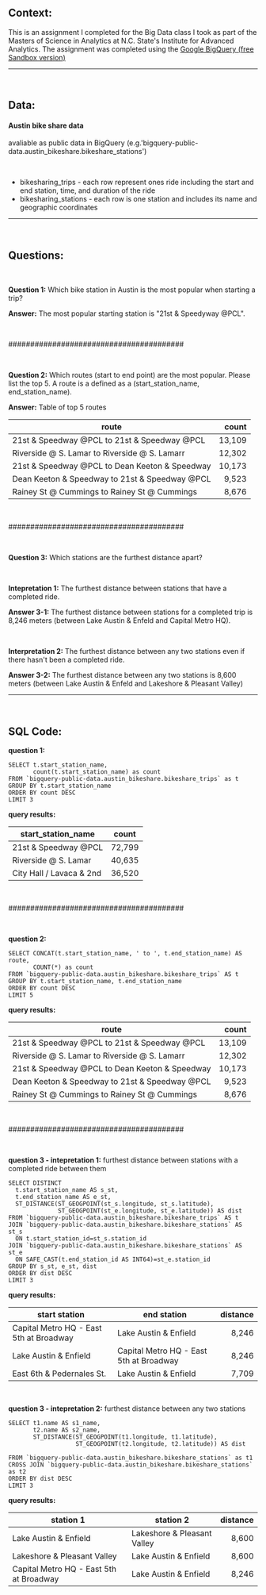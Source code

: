 ## Context:

This is an assignment I completed for the Big Data class I took as part of the Masters of Science in Analytics at N.C. State's Institute for Advanced Analytics. The assignment was completed using the [Google BigQuery (free Sandbox version)](https://console.cloud.google.com/bigquery)

---

</br>

## Data:

####  Austin bike share data

avaliable as public data in BigQuery (e.g.'bigquery-public-data.austin_bikeshare.bikeshare_stations')

</br>

* bikesharing_trips - each row represent ones ride including the start and end station, time, and duration of the ride
* bikesharing_stations - each row is one station and includes its name and geographic coordinates

---

</br>

## Questions:

</br>

**Question 1:** Which bike station in Austin is the most popular when starting a trip?

**Answer:** The most popular starting station is "21st & Speedyway @PCL".
 
</br>

########################################

</br>
 
**Question 2:** Which routes (start to end point) are the most popular. Please list the top 5. A route is a defined as a (start_station_name, end_station_name).

**Answer:** Table of top 5 routes

| **route** | **count** |
|---|---:|
| 21st & Speedway @PCL to 21st & Speedway @PCL | 13,109 |
| Riverside @ S. Lamar to Riverside @ S. Lamarr | 12,302 |
| 21st & Speedway @PCL to Dean Keeton & Speedway | 10,173 |
| Dean Keeton & Speedway to 21st & Speedway @PCL | 9,523 |
| Rainey St @ Cummings to Rainey St @ Cummings | 8,676 |

</br>

########################################

</br>

**Question 3:** Which stations are the furthest distance apart?

</br>

**Intepretation 1:** The furthest distance between stations that have a completed ride.

**Answer 3-1:** The furthest distance between stations for a completed trip is 8,246 meters (between Lake Austin & Enfeld and Capital Metro HQ).

<br/>

**Interpretation 2:** The furthest distance between any two stations even if there hasn't been a completed ride.

**Answer 3-2:** The furthest distance between any two stations is 8,600 meters (between Lake Austin & Enfeld and Lakeshore & Pleasant Valley)
    
---

</br>

## SQL Code:

**question 1:**

```
SELECT t.start_station_name, 
       count(t.start_station_name) as count
FROM `bigquery-public-data.austin_bikeshare.bikeshare_trips` as t
GROUP BY t.start_station_name
ORDER BY count DESC
LIMIT 3
```

**query results:**

| **start_station_name** | **count** |
|---|---|
| 21st & Speedway @PCL | 72,799 |
| Riverside @ S. Lamar | 40,635 |
| City Hall / Lavaca & 2nd | 36,520 |

</br>

########################################

</br>

**question 2:**

```
SELECT CONCAT(t.start_station_name, ' to ', t.end_station_name) AS route,
       COUNT(*) as count
FROM `bigquery-public-data.austin_bikeshare.bikeshare_trips` AS t
GROUP BY t.start_station_name, t.end_station_name
ORDER BY count DESC
LIMIT 5
```

**query results:**

| **route** | **count** |
|---|---:|
| 21st & Speedway @PCL to 21st & Speedway @PCL | 13,109 |
| Riverside @ S. Lamar to Riverside @ S. Lamarr | 12,302 |
| 21st & Speedway @PCL to Dean Keeton & Speedway | 10,173 |
| Dean Keeton & Speedway to 21st & Speedway @PCL | 9,523 |
| Rainey St @ Cummings to Rainey St @ Cummings | 8,676 |


</br>

########################################

</br>

**question 3 - intepretation 1:** furthest distance between stations with a completed ride between them

```
SELECT DISTINCT 
  t.start_station_name AS s_st,
  t.end_station_name AS e_st,
  ST_DISTANCE(ST_GEOGPOINT(st_s.longitude, st_s.latitude), 
              ST_GEOGPOINT(st_e.longitude, st_e.latitude)) AS dist
FROM `bigquery-public-data.austin_bikeshare.bikeshare_trips` AS t
JOIN `bigquery-public-data.austin_bikeshare.bikeshare_stations` AS st_s
  ON t.start_station_id=st_s.station_id
JOIN `bigquery-public-data.austin_bikeshare.bikeshare_stations` AS st_e
  ON SAFE_CAST(t.end_station_id AS INT64)=st_e.station_id
GROUP BY s_st, e_st, dist
ORDER BY dist DESC
LIMIT 3
```

**query results:**

| **start station** | **end station** | **distance** |
|---|---|---:|
| Capital Metro HQ - East 5th at Broadway | Lake Austin & Enfield | 8,246 |
| Lake Austin & Enfield | Capital Metro HQ - East 5th at Broadway | 8,246 |
| East 6th & Pedernales St. | Lake Austin & Enfield | 7,709 |

</br>

**question 3 - intepretation 2:** furthest distance between any two stations

```
SELECT t1.name AS s1_name,
       t2.name AS s2_name,
       ST_DISTANCE(ST_GEOGPOINT(t1.longitude, t1.latitude), 
                   ST_GEOGPOINT(t2.longitude, t2.latitude)) AS dist      
FROM `bigquery-public-data.austin_bikeshare.bikeshare_stations` as t1
CROSS JOIN `bigquery-public-data.austin_bikeshare.bikeshare_stations` as t2
ORDER BY dist DESC
LIMIT 3
```

**query results:**

| **station 1** | **station 2** | **distance**|
|---|---|---:|
| Lake Austin & Enfield | Lakeshore & Pleasant Valley | 8,600 |
| Lakeshore & Pleasant Valley | Lake Austin & Enfield | 8,600 |
| Capital Metro HQ - East 5th at Broadway | Lake Austin & Enfield | 8,246 |
